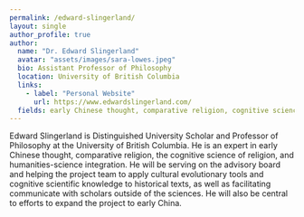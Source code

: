 ```yaml
---
permalink: /edward-slingerland/
layout: single
author_profile: true
author:
  name: "Dr. Edward Slingerland"
  avatar: "assets/images/sara-lowes.jpeg"
  bio: Assistant Professor of Philosophy
  location: University of British Columbia
  links:
    - label: "Personal Website"
      url: https://www.edwardslingerland.com/
  fields: early Chinese thought, comparative religion, cognitive science of religion, science-humanities integration
---
```


Edward Slingerland is Distinguished University Scholar and Professor of Philosophy at the University of British Columbia. He is an expert in early Chinese thought, comparative religion, the cognitive science of religion, and humanities-science integration. He will be serving on the advisory board and helping the project team to apply cultural evolutionary tools and cognitive scientific knowledge to historical texts, as well as facilitating communicate with scholars outside of the sciences. He will also be central to efforts to expand the project to early China. 
